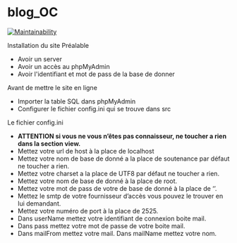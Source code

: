  # blog_OC
[![Maintainability](https://api.codeclimate.com/v1/badges/f8d14b0531eefc689718/maintainability)](https://codeclimate.com/github/Monsieur76/blog_OC/maintainability)

Installation du site Préalable 
*	Avoir un server 
*	Avoir un accès au phpMyAdmin 
*	Avoir l'identifiant et mot de pass de la base de donner

Avant de mettre le site en ligne 
*	Importer la table SQL dans phpMyAdmin 
*	Configurer le fichier config.ini qui se trouve dans src

Le fichier config.ini 

* **ATTENTION si vous ne vous n’êtes pas connaisseur, ne toucher a rien dans la section view.**
* Mettez votre url de host à la place de localhost
* Mettez votre nom de base de donné a la place de soutenance par défaut ne toucher a rien. 
* Mettez votre charset a la place de UTF8 par défaut ne toucher a rien. 
* Mettez votre nom de base de donné à la place de root. 
* Mettez votre mot de pass de votre de base de donné à la place de ‘’. 
* Mettez le smtp de votre fournisseur d’accès vous pouvez le trouver en lui demandant. 
* Mettez votre numéro de port à la place de 2525. 
* Dans userName mettez votre identifiant de connexion boite mail. 
* Dans pass mettez votre mot de passe de votre boite mail. 
* Dans mailFrom mettez votre mail. Dans mailName mettez votre nom. 
